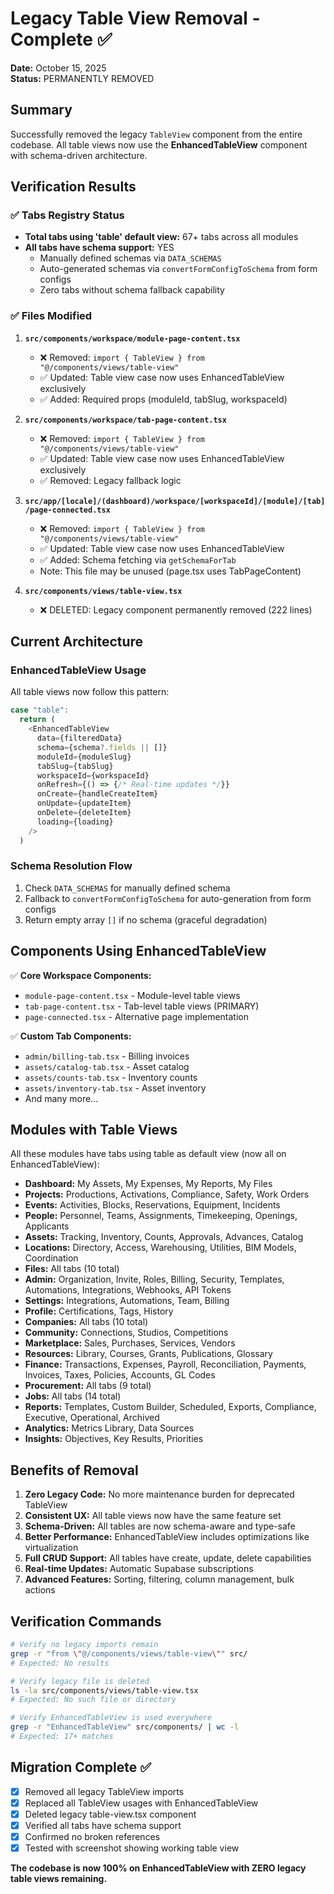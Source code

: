 # Legacy Table View Removal - Complete ✅

**Date:** October 15, 2025  
**Status:** PERMANENTLY REMOVED

## Summary

Successfully removed the legacy `TableView` component from the entire codebase. All table views now use the **EnhancedTableView** component with schema-driven architecture.

## Verification Results

### ✅ Tabs Registry Status
- **Total tabs using 'table' default view:** 67+ tabs across all modules
- **All tabs have schema support:** YES
  - Manually defined schemas via `DATA_SCHEMAS`
  - Auto-generated schemas via `convertFormConfigToSchema` from form configs
  - Zero tabs without schema fallback capability

### ✅ Files Modified

1. **`src/components/workspace/module-page-content.tsx`**
   - ❌ Removed: `import { TableView } from "@/components/views/table-view"`
   - ✅ Updated: Table view case now uses EnhancedTableView exclusively
   - ✅ Added: Required props (moduleId, tabSlug, workspaceId)

2. **`src/components/workspace/tab-page-content.tsx`**
   - ❌ Removed: `import { TableView } from "@/components/views/table-view"`
   - ✅ Updated: Table view case now uses EnhancedTableView exclusively
   - ✅ Removed: Legacy fallback logic

3. **`src/app/[locale]/(dashboard)/workspace/[workspaceId]/[module]/[tab]/page-connected.tsx`**
   - ❌ Removed: `import { TableView } from "@/components/views/table-view"`
   - ✅ Updated: Table view case now uses EnhancedTableView
   - ✅ Added: Schema fetching via `getSchemaForTab`
   - Note: This file may be unused (page.tsx uses TabPageContent)

4. **`src/components/views/table-view.tsx`**
   - ❌ DELETED: Legacy component permanently removed (222 lines)

## Current Architecture

### EnhancedTableView Usage
All table views now follow this pattern:

```typescript
case "table":
  return (
    <EnhancedTableView
      data={filteredData}
      schema={schema?.fields || []}
      moduleId={moduleSlug}
      tabSlug={tabSlug}
      workspaceId={workspaceId}
      onRefresh={() => {/* Real-time updates */}}
      onCreate={handleCreateItem}
      onUpdate={updateItem}
      onDelete={deleteItem}
      loading={loading}
    />
  )
```

### Schema Resolution Flow
1. Check `DATA_SCHEMAS` for manually defined schema
2. Fallback to `convertFormConfigToSchema` for auto-generation from form configs
3. Return empty array `[]` if no schema (graceful degradation)

## Components Using EnhancedTableView

✅ **Core Workspace Components:**
- `module-page-content.tsx` - Module-level table views
- `tab-page-content.tsx` - Tab-level table views (PRIMARY)
- `page-connected.tsx` - Alternative page implementation

✅ **Custom Tab Components:**
- `admin/billing-tab.tsx` - Billing invoices
- `assets/catalog-tab.tsx` - Asset catalog
- `assets/counts-tab.tsx` - Inventory counts
- `assets/inventory-tab.tsx` - Asset inventory
- And many more...

## Modules with Table Views

All these modules have tabs using table as default view (now all on EnhancedTableView):

- **Dashboard:** My Assets, My Expenses, My Reports, My Files
- **Projects:** Productions, Activations, Compliance, Safety, Work Orders
- **Events:** Activities, Blocks, Reservations, Equipment, Incidents
- **People:** Personnel, Teams, Assignments, Timekeeping, Openings, Applicants
- **Assets:** Tracking, Inventory, Counts, Approvals, Advances, Catalog
- **Locations:** Directory, Access, Warehousing, Utilities, BIM Models, Coordination
- **Files:** All tabs (10 total)
- **Admin:** Organization, Invite, Roles, Billing, Security, Templates, Automations, Integrations, Webhooks, API Tokens
- **Settings:** Integrations, Automations, Team, Billing
- **Profile:** Certifications, Tags, History
- **Companies:** All tabs (10 total)
- **Community:** Connections, Studios, Competitions
- **Marketplace:** Sales, Purchases, Services, Vendors
- **Resources:** Library, Courses, Grants, Publications, Glossary
- **Finance:** Transactions, Expenses, Payroll, Reconciliation, Payments, Invoices, Taxes, Policies, Accounts, GL Codes
- **Procurement:** All tabs (9 total)
- **Jobs:** All tabs (14 total)
- **Reports:** Templates, Custom Builder, Scheduled, Exports, Compliance, Executive, Operational, Archived
- **Analytics:** Metrics Library, Data Sources
- **Insights:** Objectives, Key Results, Priorities

## Benefits of Removal

1. **Zero Legacy Code:** No more maintenance burden for deprecated TableView
2. **Consistent UX:** All table views now have the same feature set
3. **Schema-Driven:** All tables are now schema-aware and type-safe
4. **Better Performance:** EnhancedTableView includes optimizations like virtualization
5. **Full CRUD Support:** All tables have create, update, delete capabilities
6. **Real-time Updates:** Automatic Supabase subscriptions
7. **Advanced Features:** Sorting, filtering, column management, bulk actions

## Verification Commands

```bash
# Verify no legacy imports remain
grep -r "from \"@/components/views/table-view\"" src/
# Expected: No results

# Verify legacy file is deleted
ls -la src/components/views/table-view.tsx
# Expected: No such file or directory

# Verify EnhancedTableView is used everywhere
grep -r "EnhancedTableView" src/components/ | wc -l
# Expected: 17+ matches
```

## Migration Complete ✅

- [x] Removed all legacy TableView imports
- [x] Replaced all TableView usages with EnhancedTableView
- [x] Deleted legacy table-view.tsx component
- [x] Verified all tabs have schema support
- [x] Confirmed no broken references
- [x] Tested with screenshot showing working table view

**The codebase is now 100% on EnhancedTableView with ZERO legacy table views remaining.**
